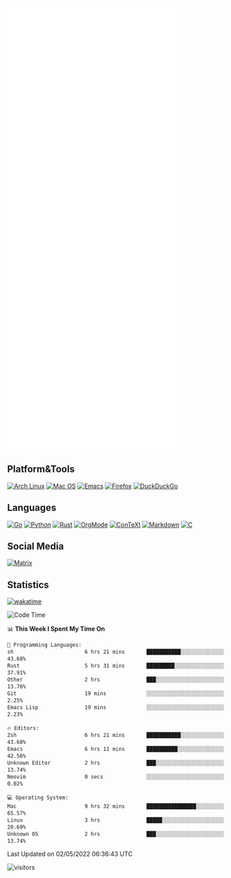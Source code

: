 ![Metrics](https://github.com/SteamedFish/SteamedFish/blob/master/github-metrics.svg)

## Platform&Tools

[![Arch Linux](https://img.shields.io/badge/ArchLinux-1793D1?logo=arch-linux&logoColor=fff&style=flat-square)](https://archlinux.org/)
[![Mac OS](https://img.shields.io/badge/MacOS-000000?style=flat-square&logo=macos&logoColor=F0F0F0)](https://www.apple.com/macos/)
[![Emacs](https://img.shields.io/badge/Emacs-%237F5AB6.svg?&style=flat-square&logo=gnu-emacs&logoColor=white)](https://www.gnu.org/software/emacs/)
[![Firefox](https://img.shields.io/badge/Firefox-FF7139?style=flat-square&logo=Firefox-Browser&logoColor=white)](https://firefox.com/)
[![DuckDuckGo](https://img.shields.io/badge/DuckDuckGo-DE5833?style=flat-square&logo=DuckDuckGo&logoColor=white)](https://duckduckgo.com/)

## Languages

[![Go](https://img.shields.io/badge/Golang-%2300ADD8.svg?style=flat-square&logo=go&logoColor=white)](https://golang.org/)
[![Python](https://img.shields.io/badge/Python-3670A0?style=flat-square&logo=python&logoColor=ffdd54)](https://www.python.org/)
[![Rust](https://img.shields.io/badge/Rust-%23000000.svg?style=flat-square&logo=rust&logoColor=white)](https://www.rust-lang.org/)
[![OrgMode](https://img.shields.io/badge/OrgMode-%23000000.svg?style=flat-square&logo=org&logoColor=white)](https://orgmode.org/)
[![ConTeXt](https://img.shields.io/badge/ConTeXt-%23008080.svg?style=flat-square&logo=latex&logoColor=white)](https://contextgarden.net/)
[![Markdown](https://img.shields.io/badge/MarkDown-%23000000.svg?style=flat-square&logo=markdown&logoColor=white)](https://daringfireball.net/projects/markdown/)
[![C](https://img.shields.io/badge/C-%2300599C.svg?style=flat-square&logo=c&logoColor=white)](https://www.iso.org/standard/74528.html)

## Social Media

[![Matrix](https://img.shields.io/badge/SteamedFish-2CA5E0?style=social&logo=matrix&logoColor=black)](https://matrix.to/#/@i:steamedfish.org)

## Statistics
[![wakatime](https://wakatime.com/badge/user/168280d6-fcf2-4b4f-ad3a-dc4612f35b38.svg)](https://wakatime.com/@168280d6-fcf2-4b4f-ad3a-dc4612f35b38)

<!--START_SECTION:waka-->
![Code Time](http://img.shields.io/badge/Code%20Time-1%2C787%20hrs%209%20mins-blue)

📊 **This Week I Spent My Time On** 

```text
💬 Programming Languages: 
sh                       6 hrs 21 mins       ███████████░░░░░░░░░░░░░░   43.68% 
Rust                     5 hrs 31 mins       █████████░░░░░░░░░░░░░░░░   37.91% 
Other                    2 hrs               ███░░░░░░░░░░░░░░░░░░░░░░   13.76% 
Git                      19 mins             ░░░░░░░░░░░░░░░░░░░░░░░░░   2.25% 
Emacs Lisp               19 mins             ░░░░░░░░░░░░░░░░░░░░░░░░░   2.23%

🔥 Editors: 
Zsh                      6 hrs 21 mins       ███████████░░░░░░░░░░░░░░   43.68% 
Emacs                    6 hrs 11 mins       ██████████░░░░░░░░░░░░░░░   42.56% 
Unknown Editor           2 hrs               ███░░░░░░░░░░░░░░░░░░░░░░   13.74% 
Neovim                   0 secs              ░░░░░░░░░░░░░░░░░░░░░░░░░   0.02%

💻 Operating System: 
Mac                      9 hrs 32 mins       ████████████████░░░░░░░░░   65.57% 
Linux                    3 hrs               █████░░░░░░░░░░░░░░░░░░░░   20.69% 
Unknown OS               2 hrs               ███░░░░░░░░░░░░░░░░░░░░░░   13.74%

```


 Last Updated on 02/05/2022 06:36:43 UTC
<!--END_SECTION:waka-->

![visitors](https://visitor-badge.laobi.icu/badge?page_id=SteamedFish.SteamedFish)
